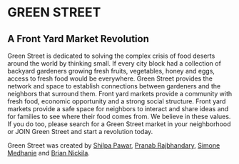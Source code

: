 # GREEN STREET
## A Front Yard Market Revolution

Green Street is dedicated to solving the complex crisis of food deserts around the world by thinking small. If every city block had a collection of backyard gardeners growing fresh fruits, vegetables, honey and eggs, access to fresh food would be everywhere. Green Street provides the network and space to establish connections between gardeners and the neighbors that surround them. Front yard markets provide a community with fresh food, economic opportunity and a strong social structure. Front yard markets provide a safe space for neighbors to interact and share ideas and for families to see where their food comes from. We believe in these values. If you do too, please search for a Green Street market in your neighborhood or JOIN Green Street and start a revolution today.

Green Street was created by <a href="https://github.com/shilpipawar">Shilpa Pawar</a>, <a href="https://github.com/prajbhandary">Pranab Rajbhandary</a>, <a href="https://github.com/MoChips2">Simone Medhanie</a> and <a href="hhtps://github.com/nickila">Brian Nickila</a>.
